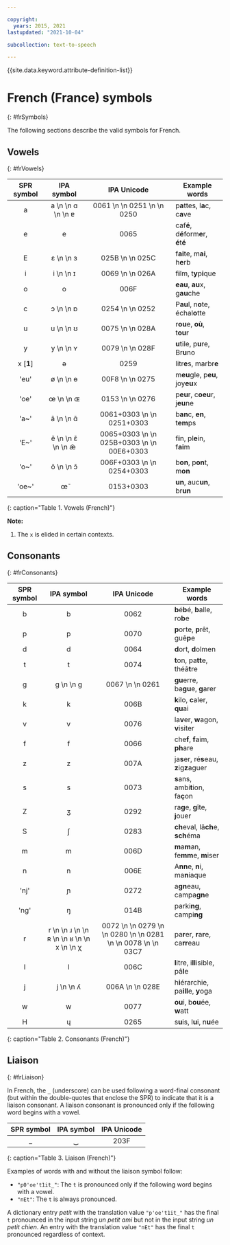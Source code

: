 ```yaml
---

copyright:
  years: 2015, 2021
lastupdated: "2021-10-04"

subcollection: text-to-speech

---
```


{{site.data.keyword.attribute-definition-list}}

# French (France) symbols
{: #frSymbols}

The following sections describe the valid symbols for French.

## Vowels
{: #frVowels}

| SPR symbol | IPA symbol | IPA Unicode | Example words |
|:----------:|:----------:|:-----------:|---------------|
| a | a  \n   \n &#593;  \n   \n &#592; | 0061  \n   \n 0251  \n   \n 0250 | p**a**ttes, l**a**c, c**a**ve |
| e | e | 0065 | caf**é**, d**é**form**e**r, **é**t**é** |
| E | &#603;  \n   \n &#604; | 025B  \n   \n 025C | f**ai**te, m**ai**, h**e**rb |
| i | i  \n   \n &#618; | 0069  \n   \n 026A | f**i**lm, t**y**p**i**que |
| o | o | 006F | **eau**, **au**x, g**au**che |
| c | &#596;  \n   \n &#594; | 0254  \n   \n 0252 | P**au**l, n**o**te, échal**o**tte |
| u | u  \n   \n &#650; | 0075  \n   \n 028A | r**ou**e, **où**, t**ou**r |
| y | &#121;  \n   \n &#655; | 0079  \n   \n 028F | **u**tile, p**u**re, Br**u**no |
| x [**1**] | &#601; | 0259 | litr**e**s, marbr**e** |
| 'eu' | &#248;  \n   \n &#629; | 00F8  \n   \n 0275 | m**eu**gle, p**eu**, joy**eu**x |
| 'oe' | &#339;  \n   \n &#630; | 0153  \n   \n 0276 | p**eu**r, c**oeu**r, j**eu**ne |
| 'a~' | &#97;&#771;  \n   \n &#593;&#771; | 0061+0303  \n   \n 0251+0303 | b**an**c, **en**, t**em**ps |
| 'E~' | &#101;&#771;  \n   \n &#603;&#771;  \n   \n &#230;&#771; | 0065+0303  \n   \n 025B+0303  \n   \n 00E6+0303 | f**i**n, pl**e**in, f**ai**m |
| 'o~' | &#111;&#771;  \n   \n &#596;&#771; | 006F+0303  \n   \n 0254+0303 | b**on**, p**on**t, m**on** |
| 'oe~' | &#339;&#771; | 0153+0303 | **un**, auc**un**, br**un** |
{: caption="Table 1. Vowels (French)"}

**Note:**

1.  The `x` is elided in certain contexts.

## Consonants
{: #frConsonants}

| SPR symbol | IPA symbol | IPA Unicode | Example words |
|:----------:|:----------:|:-----------:|---------------|
| b | b | 0062 | **b**é**b**é, **b**alle, ro**b**e |
| p | p | 0070 | **p**orte, **p**rêt, guê**p**e |
| d | d | 0064 | **d**ort, **d**olmen |
| t | t | 0074 | **t**on, pa**tt**e, théâ**t**re |
| g | g  \n   \n &#609; | 0067  \n   \n 0261 | **gu**erre, ba**gu**e, **g**arer |
| k | k | 006B | **k**ilo, **c**aler, **qu**ai |
| v | v | 0076 | la**v**er, **w**agon, **v**isiter |
| f | f | 0066 | che**f**, **f**aim, **ph**are |
| z | z | 007A | ja**s**er, ré**s**eau, **z**ig**z**aguer |
| s | s | 0073 | **s**ans, ambi**t**ion, fa**ç**on |
| Z | &#658; | 0292 | ra**g**e, **g**îte, **j**ouer |
| S | &#643; | 0283 | **ch**eval, lâ**ch**e, **sch**éma |
| m | m | 006D | **m**a**m**an, fe**mm**e, **m**iser |
| n | n | 006E | A**nn**e, **n**i, ma**n**iaque |
| 'nj' | &#626; | 0272 | a**gn**eau, campa**gn**e |
| 'ng' | &#331; | 014B | parki**ng**, campi**ng** |
| r | r  \n   \n &#633;  \n   \n &#640;  \n   \n &#641;  \n   \n x  \n   \n &#967; | 0072  \n   \n 0279  \n   \n 0280  \n   \n 0281  \n   \n 0078  \n   \n 03C7 | pa**r**er, **r**a**r**e, ca**rr**eau |
| l | l | 006C | **l**itre, i**ll**isible, pâ**l**e |
| j | j  \n   \n &#654; | 006A  \n   \n 028E | h**i**érarchie, pa**ill**e, **y**oga |
| w | w | 0077 | **ou**i, b**ou**ée, **w**att |
| H | &#613; | 0265 | s**u**is, l**u**i, n**u**ée |
{: caption="Table 2. Consonants (French)"}

## Liaison
{: #frLiaison}

In French, the `_` (underscore) can be used following a word-final consonant (but within the double-quotes that enclose the SPR) to indicate that it is a liaison consonant. A liaison consonant is pronounced only if the following word begins with a vowel.

| SPR symbol | IPA symbol | IPA Unicode |
|:----------:|:----------:|:-----------:|
| _ | &#8255; | 203F |
{: caption="Table 3. Liaison (French)"}

Examples of words with and without the liaison symbol follow:

-   `"p0'oe't1it_"`: The `t` is pronounced only if the following word begins with a vowel.
-   `"nEt"`: The `t` is always pronounced.

A dictionary entry *petit* with the translation value `"p'oe't1it_"` has the final `t` pronounced in the input string *un petit ami* but not in the input string *un petit chien*. An entry with the translation value `"nEt"` has the final `t` pronounced regardless of context.
